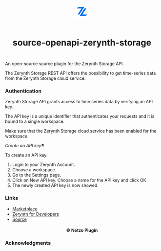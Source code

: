 <div align="center">
  <a href="https://netzo.io" target="_blank" >
    <img height="50" src="https://raw.githubusercontent.com/netzoio/netzo/main/plugins/sources/source-openapi-zerynth-storage/src/assets/icon.png" style="margin: 12px 0px" />
  </a>

  <h1 style="padding: 6px 0px 24px 0px">source-openapi-zerynth-storage</h1>
</div>

An open-source source plugin for the Zerynth Storage API.

The Zerynth Storage REST API offers the possibility to get time-series data from the Zerynth Storage cloud service.

### Authentication

Zerynth Storage API grants access to time series data by verifying an API key.

The API key is a unique identifier that authenticates your requests and it is bound to a single workspace.

Make sure that the Zerynth Storage cloud service has been enabled for the workspace.

*Create an API key¶*

To create an API key:

1. Login to your Zerynth Account.
2. Choose a workspace.
3. Go to the Settings page.
4. Click on New API key. Choose a name for the API key and click OK
5. The newly created API key is now showed.

### Links

- [Marketplace](https://app.netzo.io/marketplace/service-openapi-zerynth-storage)
- [Zerynth for Developers](https://docs.zerynth.com/latest/)
- [Source](https://docs.zerynth.com/latest/reference/api/zstorage/)


<div align="center">
  <h4>© Netzo Plugin</h4>
</div>

### Acknowledgments
